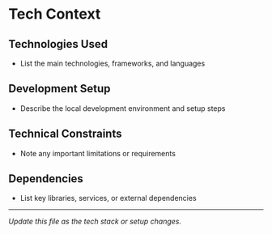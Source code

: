 # Tech Context

## Technologies Used
- List the main technologies, frameworks, and languages

## Development Setup
- Describe the local development environment and setup steps

## Technical Constraints
- Note any important limitations or requirements

## Dependencies
- List key libraries, services, or external dependencies

---
*Update this file as the tech stack or setup changes.* 